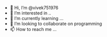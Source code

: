 - 👋 Hi, I’m @vivek751976
- 👀 I’m interested in ..
- 🌱 I’m currently learning ...
- 💞️ I’m looking to collaborate on programming
- 📫 How to reach me ...

<!---
vivek751976/vivek751976 is a ✨ special ✨ repository because its `README.md` (this file) appears on your GitHub profile.
You can click the Preview link to take a look at your changes.
--->
